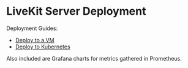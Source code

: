 # LiveKit Server Deployment

Deployment Guides:

- [Deploy to a VM](https://docs.livekit.io/deploy/vm)
- [Deploy to Kubernetes](https://docs.livekit.io/deploy/kubernetes)

Also included are Grafana charts for metrics gathered in Prometheus.

